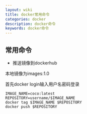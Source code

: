 ```yaml
---
layout: wiki
title: docker常用命令
categories: docker
description: docker命令
keywords: docker命令
---
```


## 常用命令

- 推送镜像到dockerhub

本地镜像为images:1.0

首先docker login输入用户名密码登录
```shell
IMAGE_NAME=coco:latest
REPOSITORY=username/$IMAGE_NAME
docker tag $IMAGE_NAME $REPOSITORY
docker push $REPOSITORY
```